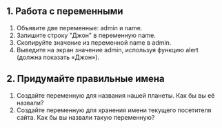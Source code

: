 ## 1. Работа с переменными

1. Объявите две переменные: admin и name.
2. Запишите строку "Джон" в переменную name.
3. Скопируйте значение из переменной name в admin.
4. Выведите на экран значение admin, используя функцию alert (должна показать «Джон»).

## 2. Придумайте правильные имена

1. Создайте переменную для названия нашей планеты. Как бы вы её назвали?
2. Создайте переменную для хранения имени текущего посетителя сайта. Как бы вы назвали такую переменную?
